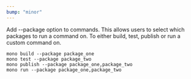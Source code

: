 ```yaml
---
bump: "minor"
---
```


Add --package option to commands. This allows users to select which packages to
run a command on. To either build, test, publish or run a custom command on.

```
mono build --package package_one
mono test --package package_two
mono publish --package package_one,package_two
mono run --package package_one,package_two
```
